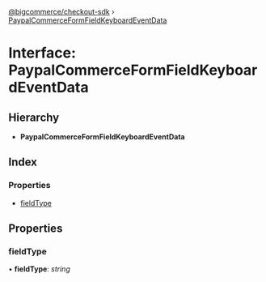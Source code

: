 [@bigcommerce/checkout-sdk](../README.md) › [PaypalCommerceFormFieldKeyboardEventData](paypalcommerceformfieldkeyboardeventdata.md)

# Interface: PaypalCommerceFormFieldKeyboardEventData

## Hierarchy

* **PaypalCommerceFormFieldKeyboardEventData**

## Index

### Properties

* [fieldType](paypalcommerceformfieldkeyboardeventdata.md#fieldtype)

## Properties

###  fieldType

• **fieldType**: *string*

